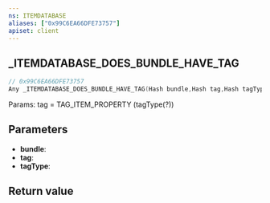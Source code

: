 ```yaml
---
ns: ITEMDATABASE
aliases: ["0x99C6EA66DFE73757"]
apiset: client
---
```

## _ITEMDATABASE_DOES_BUNDLE_HAVE_TAG

```c
// 0x99C6EA66DFE73757
Any _ITEMDATABASE_DOES_BUNDLE_HAVE_TAG(Hash bundle,Hash tag,Hash tagType);
```

Params: tag = TAG_ITEM_PROPERTY (tagType(?))

## Parameters
* **bundle**:
* **tag**:
* **tagType**:

## Return value